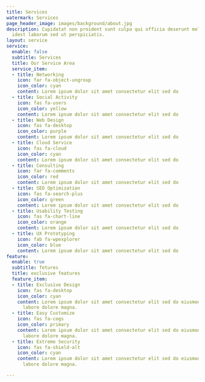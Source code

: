 ```yaml
---
title: Services
watermark: Services
page_header_image: images/background/about.jpg
description: Cupidatat non proident sunt culpa qui officia deserunt mollit <br> anim
  idest laborum sed ut perspiciatis.
layout: service
service:
  enable: false
  subtitle: Services
  title: Our Service Area
  service_item:
  - title: Networking
    icon: far fa-object-ungroup
    icon_color: cyan
    content: Lorem ipsum dolor sit amet consectetur elit sed do
  - title: Social Activity
    icon: fas fa-users
    icon_color: yellow
    content: Lorem ipsum dolor sit amet consectetur elit sed do
  - title: Web Design
    icon: fas fa-desktop
    icon_color: purple
    content: Lorem ipsum dolor sit amet consectetur elit sed do
  - title: Cloud Service
    icon: fas fa-cloud
    icon_color: cyan
    content: Lorem ipsum dolor sit amet consectetur elit sed do
  - title: Consulting
    icon: far fa-comments
    icon_color: red
    content: Lorem ipsum dolor sit amet consectetur elit sed do
  - title: SEO Optimization
    icon: fas fa-search-plus
    icon_color: green
    content: Lorem ipsum dolor sit amet consectetur elit sed do
  - title: Usability Testing
    icon: fas fa-chart-line
    icon_color: orange
    content: Lorem ipsum dolor sit amet consectetur elit sed do
  - title: UX Prototyping
    icon: fab fa-wpexplorer
    icon_color: blue
    content: Lorem ipsum dolor sit amet consectetur elit sed do
feature:
  enable: true
  subtitle: fetures
  title: exclusive features
  feature_item:
  - title: Exclusive Design
    icon: fas fa-desktop
    icon_color: cyan
    content: Lorem ipsum dolor sit amet consectetur elit sed do eiusmod tempor incididunt
      labore dolore magna.
  - title: Easy Customize
    icon: fas fa-cogs
    icon_color: primary
    content: Lorem ipsum dolor sit amet consectetur elit sed do eiusmod tempor incididunt
      labore dolore magna.
  - title: Extreme Security
    icon: fas fa-shield-alt
    icon_color: cyan
    content: Lorem ipsum dolor sit amet consectetur elit sed do eiusmod tempor incididunt
      labore dolore magna.

---
```

